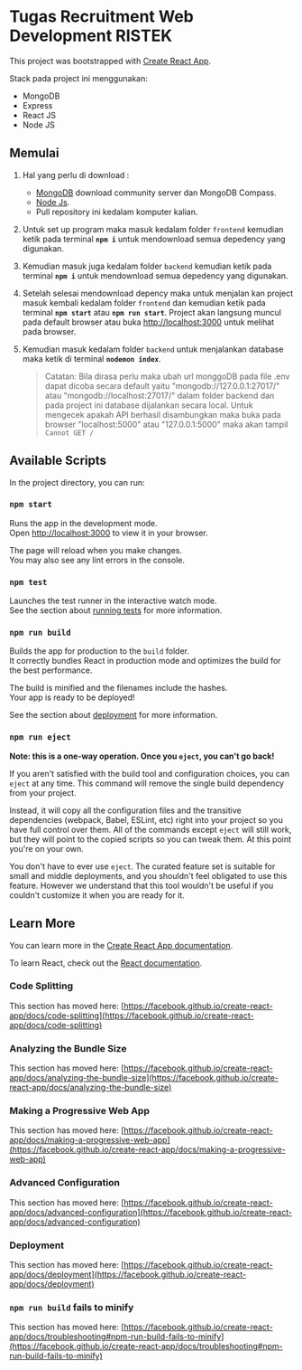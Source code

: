 # Tugas Recruitment Web Development RISTEK

This project was bootstrapped with [Create React App](https://github.com/facebook/create-react-app).

Stack pada project ini menggunakan:
* MongoDB
* Express
* React JS
* Node JS

## Memulai

1. Hal yang perlu di download :
    * [MongoDB](https://www.mongodb.com/try/download/community) download community server dan MongoDB Compass.
    * [Node Js](https://nodejs.org/en/download/).
    * Pull repository ini kedalam komputer kalian.
2. Untuk set up program maka masuk kedalam folder `frontend` kemudian ketik pada terminal **`npm i`** untuk mendownload semua depedency yang digunakan.
3. Kemudian masuk juga kedalam folder `backend` kemudian ketik pada terminal **`npm i`** untuk mendownload semua depedency yang digunakan.
4. Setelah selesai mendownload depency maka untuk menjalan kan project masuk kembali kedalam folder `frontend` dan kemudian ketik pada terminal **`npm start`** atau **`npm run start`**. Project akan langsung muncul pada default browser atau buka [http://localhost:3000](http://localhost:3000) untuk melihat pada browser.
5. Kemudian masuk kedalam folder `backend` untuk menjalankan database maka ketik di terminal **`nodemon index`**.

    > Catatan: Bila dirasa perlu maka ubah url monggoDB pada file .env dapat dicoba secara default yaitu "mongodb://127.0.0.1:27017/" atau "mongodb://localhost:27017/" dalam folder backend dan pada project ini database dijalankan secara local. Untuk mengecek apakah API berhasil disambungkan maka buka pada browser "localhost:5000" atau "127.0.0.1:5000" maka akan tampil `Cannot GET /`

## Available Scripts

In the project directory, you can run:

### `npm start`

Runs the app in the development mode.\
Open [http://localhost:3000](http://localhost:3000) to view it in your browser.

The page will reload when you make changes.\
You may also see any lint errors in the console.

### `npm test`

Launches the test runner in the interactive watch mode.\
See the section about [running tests](https://facebook.github.io/create-react-app/docs/running-tests) for more information.

### `npm run build`

Builds the app for production to the `build` folder.\
It correctly bundles React in production mode and optimizes the build for the best performance.

The build is minified and the filenames include the hashes.\
Your app is ready to be deployed!

See the section about [deployment](https://facebook.github.io/create-react-app/docs/deployment) for more information.

### `npm run eject`

**Note: this is a one-way operation. Once you `eject`, you can't go back!**

If you aren't satisfied with the build tool and configuration choices, you can `eject` at any time. This command will remove the single build dependency from your project.

Instead, it will copy all the configuration files and the transitive dependencies (webpack, Babel, ESLint, etc) right into your project so you have full control over them. All of the commands except `eject` will still work, but they will point to the copied scripts so you can tweak them. At this point you're on your own.

You don't have to ever use `eject`. The curated feature set is suitable for small and middle deployments, and you shouldn't feel obligated to use this feature. However we understand that this tool wouldn't be useful if you couldn't customize it when you are ready for it.

## Learn More

You can learn more in the [Create React App documentation](https://facebook.github.io/create-react-app/docs/getting-started).

To learn React, check out the [React documentation](https://reactjs.org/).

### Code Splitting

This section has moved here: [https://facebook.github.io/create-react-app/docs/code-splitting](https://facebook.github.io/create-react-app/docs/code-splitting)

### Analyzing the Bundle Size

This section has moved here: [https://facebook.github.io/create-react-app/docs/analyzing-the-bundle-size](https://facebook.github.io/create-react-app/docs/analyzing-the-bundle-size)

### Making a Progressive Web App

This section has moved here: [https://facebook.github.io/create-react-app/docs/making-a-progressive-web-app](https://facebook.github.io/create-react-app/docs/making-a-progressive-web-app)

### Advanced Configuration

This section has moved here: [https://facebook.github.io/create-react-app/docs/advanced-configuration](https://facebook.github.io/create-react-app/docs/advanced-configuration)

### Deployment

This section has moved here: [https://facebook.github.io/create-react-app/docs/deployment](https://facebook.github.io/create-react-app/docs/deployment)

### `npm run build` fails to minify

This section has moved here: [https://facebook.github.io/create-react-app/docs/troubleshooting#npm-run-build-fails-to-minify](https://facebook.github.io/create-react-app/docs/troubleshooting#npm-run-build-fails-to-minify)
